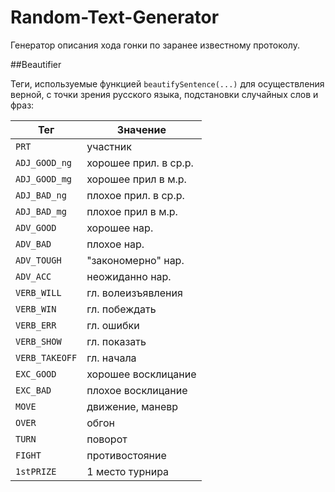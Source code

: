# Random-Text-Generator

Генератор описания хода гонки по заранее известному протоколу.

##Beautifier

Теги, используемые функцией `beautifySentence(...)` для осуществления верной, с точки зрения русского языка, подстановки 
случайных слов и фраз:

Тег | Значение
---|---
`PRT` | участник
`ADJ_GOOD_ng` | хорошее прил. в ср.р.
`ADJ_GOOD_mg` | хорошее прил в м.р.
`ADJ_BAD_ng` | плохое прил. в ср.р.
`ADJ_BAD_mg` | плохое прил в м.р.
`ADV_GOOD` | хорошее нар.
`ADV_BAD` | плохое нар.
`ADV_TOUGH` | "закономерно" нар.
`ADV_ACC` | неожиданно нар.
`VERB_WILL` | гл. волеизъявления
`VERB_WIN` | гл. побеждать
`VERB_ERR` | гл. ошибки
`VERB_SHOW` | гл. показать
`VERB_TAKEOFF` | гл. начала
`EXC_GOOD` | хорошее восклицание
`EXC_BAD` | плохое восклицание
`MOVE` | движение, маневр
`OVER` | обгон
`TURN` | поворот
`FIGHT` | противостояние
`1stPRIZE` | 1 место турнира